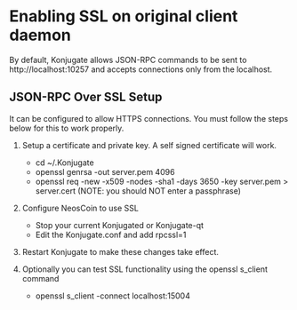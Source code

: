 Enabling SSL on original client daemon
======================================
By default, Konjugate allows JSON-RPC commands to be sent to http://localhost:10257
and accepts connections only from the localhost.

JSON-RPC Over SSL Setup
-----------------------
It can be configured to allow HTTPS connections.  You must follow the steps below
for this to work properly.

1. Setup a certificate and private key.  A self signed certificate will work.
    * cd ~/.Konjugate
    * openssl genrsa -out server.pem 4096
    * openssl req -new -x509 -nodes -sha1 -days 3650 -key server.pem > server.cert
    (NOTE: you should NOT enter a passphrase)

2. Configure NeosCoin to use SSL
    * Stop your current Konjugated or Konjugate-qt
    * Edit the Konjugate.conf and add
      rpcssl=1

3. Restart Konjugate to make these changes take effect.

4. Optionally you can test SSL functionality using the openssl s_client command
    * openssl s_client -connect localhost:15004
